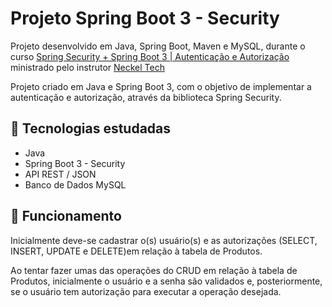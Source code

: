 <h1>Projeto Spring Boot 3 - Security</h1>

Projeto desenvolvido em Java, Spring Boot, Maven e MySQL, durante o curso [Spring Security + Spring Boot 3 | Autenticação e Autorização](https://www.youtube.com/watch?v=bnQ5_LmA8wA) ministrado pelo instrutor [Neckel Tech](https://www.instagram.com/andreneckel/)

<p>Projeto criado em Java e Spring Boot 3, com o objetivo de implementar a autenticação e autorização, através da biblioteca Spring Security.</p>

<h2>🔖 Tecnologias estudadas</h2>

  - Java 
  - Spring Boot 3 - Security
  - API REST / JSON
  - Banco de Dados MySQL


<h2>🚀 Funcionamento</h2>

Inicialmente deve-se cadastrar o(s) usuário(s) e as autorizações (SELECT, INSERT, UPDATE e DELETE)em relação à tabela de Produtos.

Ao tentar fazer umas das operações do CRUD em relação à tabela de Produtos, inicialmente o usuário e a senha são validados e, posteriormente, se o usuário tem autorização para executar a operação desejada.
